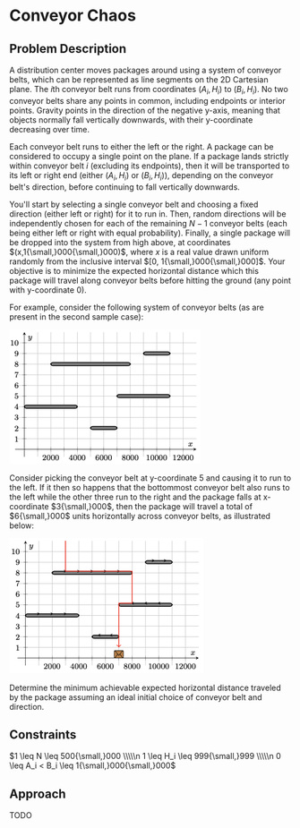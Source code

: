 # Conveyor Chaos

## Problem Description

A distribution center moves packages around using a system of conveyor belts, which can be represented as line segments on the 2D Cartesian plane. The $i\text{th}$ conveyor belt runs from coordinates $(A_i,H_i)$ to $(B_i,H_i)$. No two conveyor belts share any points in common, including endpoints or interior points. Gravity points in the direction of the negative y-axis, meaning that objects normally fall vertically downwards, with their y-coordinate decreasing over time.

Each conveyor belt runs to either the left or the right. A package can be considered to occupy a single point on the plane. If a package lands strictly within conveyor belt $i$ (excluding its endpoints), then it will be transported to its left or right end (either $(A_i,H_i)$ or $(B_i,H_i)$), depending on the conveyor belt's direction, before continuing to fall vertically downwards.

You'll start by selecting a single conveyor belt and choosing a fixed direction (either left or right) for it to run in. Then, random directions will be independently chosen for each of the remaining $N-1$ conveyor belts (each being either left or right with equal probability). Finally, a single package will be dropped into the system from high above, at coordinates $(x,1{\small,}000{\small,}000)$, where $x$ is a real value drawn uniform randomly from the inclusive interval $[0, 1{\small,}000{\small,}000]$. Your objective is to minimize the expected horizontal distance which this package will travel along conveyor belts before hitting the ground (any point with y-coordinate $0$).

For example, consider the following system of conveyor belts (as are present in the second sample case):

![system](images/system.png)

Consider picking the conveyor belt at y-coordinate $5$ and causing it to run to the left. If it then so happens that the bottommost conveyor belt also runs to the left while the other three run to the right and the package falls at x-coordinate $3{\small,}000$, then the package will travel a total of $6{\small,}000$ units horizontally across conveyor belts, as illustrated below:

![annotated system](images/annotated%20system.png)

Determine the minimum achievable expected horizontal distance traveled by the package assuming an ideal initial choice of conveyor belt and direction.

## Constraints

$1 \leq N \leq 500{\small,}000 \\\\\n 1 \leq H_i \leq 999{\small,}999 \\\\\n 0 \leq A_i < B_i \leq 1{\small,}000{\small,}000$

## Approach

TODO